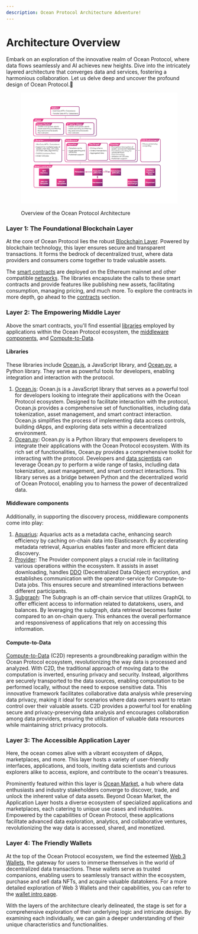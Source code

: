 ```yaml
---
description: Ocean Protocol Architecture Adventure!
---
```


# Architecture Overview

Embark on an exploration of the innovative realm of Ocean Protocol, where data flows seamlessly and AI achieves new heights. Dive into the intricately layered architecture that converges data and services, fostering a harmonious collaboration. Let us delve deep and uncover the profound design of Ocean Protocol.🐬

<figure><img src="../.gitbook/assets/architecture/architecture_overview.png" alt=""><figcaption><p>Overview of the Ocean Protocol Architecture</p></figcaption></figure>

### Layer 1: The Foundational Blockchain Layer

At the core of Ocean Protocol lies the robust [Blockchain Layer](contracts/README.md). Powered by blockchain technology, this layer ensures secure and transparent transactions. It forms the bedrock of decentralized trust, where data providers and consumers come together to trade valuable assets.

The [smart contracts](contracts/README.md) are deployed on the Ethereum mainnet and other compatible [networks](../discover/networks/README.md). The libraries encapsulate the calls to these smart contracts and provide features like publishing new assets, facilitating consumption, managing pricing, and much more. To explore the contracts in more depth, go ahead to the [contracts](contracts/README.md) section.

### Layer 2: The Empowering Middle Layer

Above the smart contracts, you'll find essential [libraries](architecture.md#libraries) employed by applications within the Ocean Protocol ecosystem, the [middleware components](architecture.md#middleware-components), and [Compute-to-Data](architecture.md#compute-to-data).

#### Libraries

These libraries include [Ocean.js](ocean.js/README.md), a JavaScript library, and [Ocean.py](../data-scientists/ocean.py/README.md), a Python library. They serve as powerful tools for developers, enabling integration and interaction with the protocol.

1. [Ocean.js](ocean.js/README.md): Ocean.js is a JavaScript library that serves as a powerful tool for developers looking to integrate their applications with the Ocean Protocol ecosystem. Designed to facilitate interaction with the protocol, Ocean.js provides a comprehensive set of functionalities, including data tokenization, asset management, and smart contract interaction. Ocean.js simplifies the process of implementing data access controls, building dApps, and exploring data sets within a decentralized environment.
2. [Ocean.py](../data-scientists/ocean.py/README.md): Ocean.py is a Python library that empowers developers to integrate their applications with the Ocean Protocol ecosystem. With its rich set of functionalities, Ocean.py provides a comprehensive toolkit for interacting with the protocol. Developers and [data scientists](../data-scientists/README.md) can leverage Ocean.py to perform a wide range of tasks, including data tokenization, asset management, and smart contract interactions. This library serves as a bridge between Python and the decentralized world of Ocean Protocol, enabling you to harness the power of decentralized data.

#### Middleware components

Additionally, in supporting the discovery process, middleware components come into play:

1. [Aquarius](aquarius/README.md): Aquarius acts as a metadata cache, enhancing search efficiency by caching on-chain data into Elasticsearch. By accelerating metadata retrieval, Aquarius enables faster and more efficient data discovery.
2. [Provider](provider/README.md): The Provider component plays a crucial role in facilitating various operations within the ecosystem. It assists in asset downloading, handles [DDO](ddo-specification.md) (Decentralized Data Object) encryption, and establishes communication with the operator-service for Compute-to-Data jobs. This ensures secure and streamlined interactions between different participants.
3. [Subgraph](subgraph/README.md): The Subgraph is an off-chain service that utilizes GraphQL to offer efficient access to information related to datatokens, users, and balances. By leveraging the subgraph, data retrieval becomes faster compared to an on-chain query. This enhances the overall performance and responsiveness of applications that rely on accessing this information.

#### Compute-to-Data

[Compute-to-Data](compute-to-data/README.md) (C2D) represents a groundbreaking paradigm within the Ocean Protocol ecosystem, revolutionizing the way data is processed and analyzed. With C2D, the traditional approach of moving data to the computation is inverted, ensuring privacy and security. Instead, algorithms are securely transported to the data sources, enabling computation to be performed locally, without the need to expose sensitive data. This innovative framework facilitates collaborative data analysis while preserving data privacy, making it ideal for scenarios where data owners want to retain control over their valuable assets. C2D provides a powerful tool for enabling secure and privacy-preserving data analysis and encourages collaboration among data providers, ensuring the utilization of valuable data resources while maintaining strict privacy protocols.

### Layer 3: The Accessible Application Layer

Here, the ocean comes alive with a vibrant ecosystem of dApps, marketplaces, and more. This layer hosts a variety of user-friendly interfaces, applications, and tools, inviting data scientists and curious explorers alike to access, explore, and contribute to the ocean's treasures.

Prominently featured within this layer is [Ocean Market](../user-guides/using-ocean-market.md), a hub where data enthusiasts and industry stakeholders converge to discover, trade, and unlock the inherent value of data assets. Beyond Ocean Market, the Application Layer hosts a diverse ecosystem of specialized applications and marketplaces, each catering to unique use cases and industries. Empowered by the capabilities of Ocean Protocol, these applications facilitate advanced data exploration, analytics, and collaborative ventures, revolutionizing the way data is accessed, shared, and monetized.

### Layer 4: The Friendly Wallets

At the top of the Ocean Protocol ecosystem, we find the esteemed [Web 3 Wallets](../user-guides/wallets/README.md), the gateway for users to immerse themselves in the world of decentralized data transactions. These wallets serve as trusted companions, enabling users to seamlessly transact within the ecosystem, purchase and sell data NFTs, and acquire valuable datatokens. For a more detailed exploration of Web 3 Wallets and their capabilities, you can refer to the [wallet intro page](../user-guides/wallets/README.md).

With the layers of the architecture clearly delineated, the stage is set for a comprehensive exploration of their underlying logic and intricate design. By examining each individually, we can gain a deeper understanding of their unique characteristics and functionalities.
